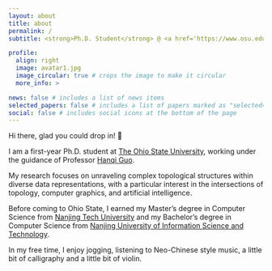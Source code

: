 ```yaml
---
layout: about
title: about
permalink: /
subtitle: <strong>Ph.D. Student</strong> @ <a href='https://www.osu.edu/'>OSU</a> • <strong>Previously:</strong> <a href='https://en.njtech.edu.cn/'>NJTECH</a> / <a href='https://en.nuist.edu.cn/mainm.psp'>NUIST</a> • Computer Graphics Fan

profile:
  align: right
  image: avatar1.jpg
  image_circular: true # crops the image to make it circular
  more_info: >

news: false # includes a list of news items
selected_papers: false # includes a list of papers marked as "selected={true}"
social: false # includes social icons at the bottom of the page
---
```

 
Hi there, glad you could drop in! 👋

I am a first-year Ph.D. student at <a href="https://www.osu.edu/">The Ohio State University</a>, working under the guidance of Professor <a href="https://hguo.github.io">Hanqi Guo</a>. 

My research focuses on unraveling complex topological structures within diverse data representations, with a particular interest in the intersections of topology, computer graphics, and artificial intelligence.

Before coming to Ohio State, I earned my Master’s degree in Computer Science from <a href="https://en.njtech.edu.cn/">Nanjing Tech University</a> and my Bachelor’s degree in Computer Science from <a href="https://en.nuist.edu.cn/mainm.psp">Nanjing University of Information Science and Technology</a>.

In my free time, I enjoy jogging, listening to Neo-Chinese style music, a little bit of calligraphy and a little bit of violin.


